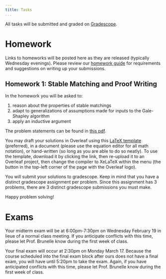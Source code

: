 ```yaml
---
title: Tasks
...
```


All tasks will be submitted and graded on [Gradescope](https://www.gradescope.com/courses/939663).

# Homework

Links to homeworks will be posted here as they are released (typically Wednesday evenings). Please review our [homework guide](/homeworkguide.html) for requirements and suggestions on writing up your submissions.

## Homework 1: Stable Matching and Proof Writing

In the homework you will be asked to:

1. reason about the properties of stable matchings
1. adapt to generalizations of assumptions made for inputs to the Gale-Shapley algorithm
1. apply an inductive argument

The problem statements can be found in [this pdf](files/homework/homework1_problems.pdf).

You may draft your solutions in Overleaf using this [LaTeX template](files/homework/homework1-template.tex) (preferred), in a document (please use the equation editor for all math notation), or hand-written (so long as you are able to do so neatly). To use the template, download it by clicking the link, then re-upload it to an Overleaf project, then change the compiler to XeLaTeX within the menu (the button in the top-left corner of the page with the Overleaf logo).

You will submit your solutions to gradescope. Keep in mind that you have a distinct gradescope assignment per problem. Since this assignment has 3 problems, there are 3 distinct gradescope submissions you must make.

Happy problem solving!

# Exams

Your midterm exam will be at 6:00pm-7:30pm on Wednesday February 19 in lieue of a normal class meeting. If you anticipate conflicts with this time, please let Prof. Brunelle know during the first week of class.

Your final exam will occur at 2:30pm on Monday March 17. Because the course scheduled into the final exam block after ours does not have a final exam, you will have until 5:20pm to take the exam. Again, if you have anticipated conflicts with this time, please let Prof. Brunelle know during the first week of class.
